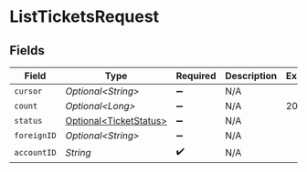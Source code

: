 # ListTicketsRequest


## Fields

| Field                                                              | Type                                                               | Required                                                           | Description                                                        | Example                                                            |
| ------------------------------------------------------------------ | ------------------------------------------------------------------ | ------------------------------------------------------------------ | ------------------------------------------------------------------ | ------------------------------------------------------------------ |
| `cursor`                                                           | *Optional\<String>*                                                | :heavy_minus_sign:                                                 | N/A                                                                |                                                                    |
| `count`                                                            | *Optional\<Long>*                                                  | :heavy_minus_sign:                                                 | N/A                                                                | 20                                                                 |
| `status`                                                           | [Optional\<TicketStatus>](../../models/components/TicketStatus.md) | :heavy_minus_sign:                                                 | N/A                                                                |                                                                    |
| `foreignID`                                                        | *Optional\<String>*                                                | :heavy_minus_sign:                                                 | N/A                                                                |                                                                    |
| `accountID`                                                        | *String*                                                           | :heavy_check_mark:                                                 | N/A                                                                |                                                                    |